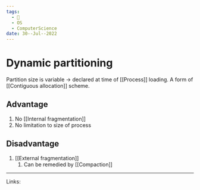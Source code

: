 ```yaml
---
tags:
  - 🌱
  - OS
  - ComputerScience 
date: 30--Jul--2022
---
```


# Dynamic partitioning

Partition size is variable -> declared at time of [[Process]] loading. A form of [[Contiguous allocation]] scheme.

## Advantage

1. No [[Internal fragmentation]]
2. No limitation to size of process

## Disadvantage
1. [[External fragmentation]]
    1. Can be remedied by [[Compaction]]

---
Links: 